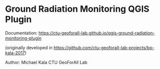 # Ground Radiation Monitoring QGIS Plugin 

Documentation: https://ctu-geoforall-lab.github.io/qgis-ground-radiation-monitoring-plugin

(originally developed in https://github.com/ctu-geoforall-lab-projects/bp-kala-2017)

Author: Michael Kala CTU GeoForAll Lab
